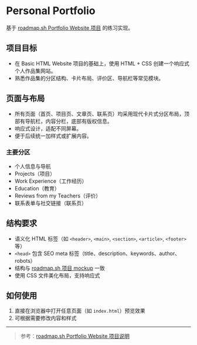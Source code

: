 # Personal Portfolio

基于 [roadmap.sh Portfolio Website 项目](https://roadmap.sh/projects/portfolio-website) 的练习实现。

## 项目目标
- 在 Basic HTML Website 项目的基础上，使用 HTML + CSS 创建一个响应式个人作品集网站。
- 熟悉作品集的分区结构、卡片布局、评价区、导航栏等常见模块。

## 页面与布局
- 所有页面（首页、项目页、文章页、联系页）均采用现代卡片式分区布局，顶部有导航栏，内容分栏，底部有版权信息。
- 响应式设计，适配不同屏幕。
- 便于后续统一加样式或扩展内容。

### 主要分区
- 个人信息与导航
- Projects（项目）
- Work Experience（工作经历）
- Education（教育）
- Reviews from my Teachers（评价）
- 联系表单与社交链接（联系页）

## 结构要求
- 语义化 HTML 标签（如 `<header>`, `<main>`, `<section>`, `<article>`, `<footer>` 等）
- `<head>` 包含 SEO meta 标签（title、description、keywords、author、robots）
- 结构与 [roadmap.sh 项目 mockup](https://roadmap.sh/projects/portfolio-website) 一致
- 使用 CSS 文件美化布局，支持响应式

## 如何使用
1. 直接在浏览器中打开任意页面（如 `index.html`）预览效果
2. 可根据需要修改内容和样式

---

> 参考：[roadmap.sh Portfolio Website 项目说明](https://roadmap.sh/projects/portfolio-website) 
